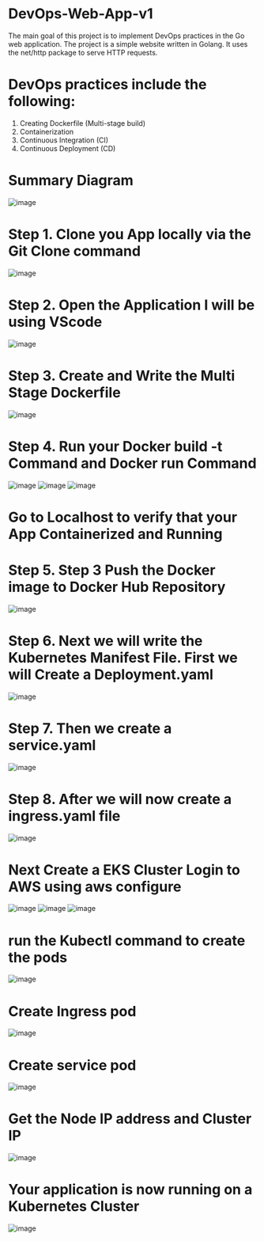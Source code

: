# DevOps-Web-App-v1

The main goal of this project is to implement DevOps practices in the Go web application. The project is a simple website written in Golang. It uses the net/http package to serve HTTP requests.
# DevOps practices include the following:
1. Creating Dockerfile (Multi-stage build)
2. Containerization
3. Continuous Integration (CI)
4. Continuous Deployment (CD)
# Summary Diagram
![image](https://github.com/user-attachments/assets/99b3c34b-80de-451a-a628-e3f36ccffcfa)
# Step 1. Clone you App locally via the Git Clone command
![image](https://github.com/user-attachments/assets/d27c82ad-9b41-4929-8cf0-c8d871c83b18)
# Step 2.  Open the Application I will be using VScode
![image](https://github.com/user-attachments/assets/0b80916e-26d2-42cf-ab0d-07b077d97150)
# Step 3. Create and Write the Multi Stage Dockerfile
![image](https://github.com/user-attachments/assets/5b3f3229-2fbe-4bc0-a42d-9a033ffee144)
# Step 4. Run your Docker build -t Command and Docker run Command
![image](https://github.com/user-attachments/assets/068c1128-ab74-4b78-833c-cca6c3fe8495)
![image](https://github.com/user-attachments/assets/49fe083e-5c90-44ef-9d07-c3473a3334c5)
![image](https://github.com/user-attachments/assets/3f8aa7b1-5a39-4d01-87f2-1134ad4febb0)
# Go to Localhost to verify that your App Containerized and Running
# Step 5.  Step 3 Push the Docker image to Docker Hub Repository
![image](https://github.com/user-attachments/assets/c561550a-c89c-49b7-9664-7137c12bf19e)
# Step 6.  Next we will write the Kubernetes Manifest File. First we will Create a Deployment.yaml
![image](https://github.com/user-attachments/assets/f7268afb-6176-47b0-8838-3d267ec3bcef)
# Step 7. Then we create a service.yaml
![image](https://github.com/user-attachments/assets/8097d262-5d75-4bd8-9804-a7a6dbb7747d)
# Step 8. After we will now create a ingress.yaml file
![image](https://github.com/user-attachments/assets/bac63544-697b-4311-aa65-e0af1a2f0f1d)
# Next Create a EKS Cluster Login to AWS using aws configure
![image](https://github.com/user-attachments/assets/f0c661d3-2fb7-4392-b912-c4861eca1b32)
![image](https://github.com/user-attachments/assets/9160d5fe-91dc-462e-91d3-912b1aa0cfff)
![image](https://github.com/user-attachments/assets/62afc920-9d02-4cf1-89da-424a2a5318ab)
#  run the Kubectl command to create the pods
![image](https://github.com/user-attachments/assets/fbecfa5e-76e3-48e9-bc21-a346b14f5873)
# Create Ingress pod 
![image](https://github.com/user-attachments/assets/d68e0f67-f370-40bc-8961-9b63ead43105)
# Create service pod
![image](https://github.com/user-attachments/assets/ba60dfb3-50ec-472f-a0e0-d4ae6b921e5f)
# Get the Node IP address and Cluster IP
![image](https://github.com/user-attachments/assets/caeef347-1c01-4168-bfe6-3bc77a9485be)
# Your application is now running on a Kubernetes Cluster
![image](https://github.com/user-attachments/assets/9afc763d-5f6f-4e23-bdc4-7ebcc8bc3f95)








